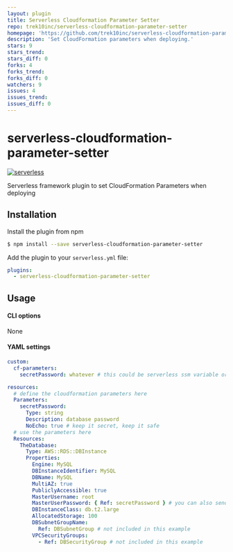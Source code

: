 ```yaml
---
layout: plugin
title: Serverless Cloudformation Parameter Setter
repo: trek10inc/serverless-cloudformation-parameter-setter
homepage: 'https://github.com/trek10inc/serverless-cloudformation-parameter-setter'
description: 'Set CloudFormation parameters when deploying.'
stars: 9
stars_trend: 
stars_diff: 0
forks: 4
forks_trend: 
forks_diff: 0
watchers: 9
issues: 4
issues_trend: 
issues_diff: 0
---
```



# serverless-cloudformation-parameter-setter
[![serverless](http://public.serverless.com/badges/v3.svg)](http://www.serverless.com)

Serverless framework plugin to set CloudFormation Parameters when deploying

## Installation

Install the plugin from npm

```bash
$ npm install --save serverless-cloudformation-parameter-setter
```

Add the plugin to your `serverless.yml` file:

```yaml
plugins:
  - serverless-cloudformation-parameter-setter
```

## Usage
#### CLI options
None

#### YAML settings
```yaml
custom:
  cf-parameters:
    secretPassword: whatever # this could be serverless ssm variable or s3 variable or plaintext or whatever, do what you want

resources:
  # define the cloudformation parameters here
  Parameters:
    secretPassword:
      Type: string
      Description: database password
      NoEcho: true # keep it secret, keep it safe
  # use the parameters here
  Resources:
    TheDatabase:
      Type: AWS::RDS::DBInstance
      Properties:
        Engine: MySQL
        DBInstanceIdentifier: MySQL
        DBName: MySQL
        MultiAZ: true
        PubliclyAccessible: true
        MasterUsername: root
        MasterUserPassword: { Ref: secretPassword } # you can also send this to a lambda's env var
        DBInstanceClass: db.t2.large
        AllocatedStorage: 100
        DBSubnetGroupName:
          Ref: DBSubnetGroup # not included in this example
        VPCSecurityGroups:
          - Ref: DBSecurityGroup # not included in this example
```

